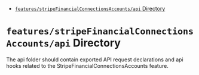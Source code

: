 <!-- START doctoc generated TOC please keep comment here to allow auto update -->
<!-- DON'T EDIT THIS SECTION, INSTEAD RE-RUN doctoc TO UPDATE -->

- [`features/stripeFinancialConnectionsAccounts/api` Directory](#featuresstripefinancialconnectionsaccountsapi-directory)

<!-- END doctoc generated TOC please keep comment here to allow auto update -->

# `features/stripeFinancialConnectionsAccounts/api` Directory

The api folder should contain exported API request declarations and api hooks related to the StripeFinancialConnectionsAccounts feature.
